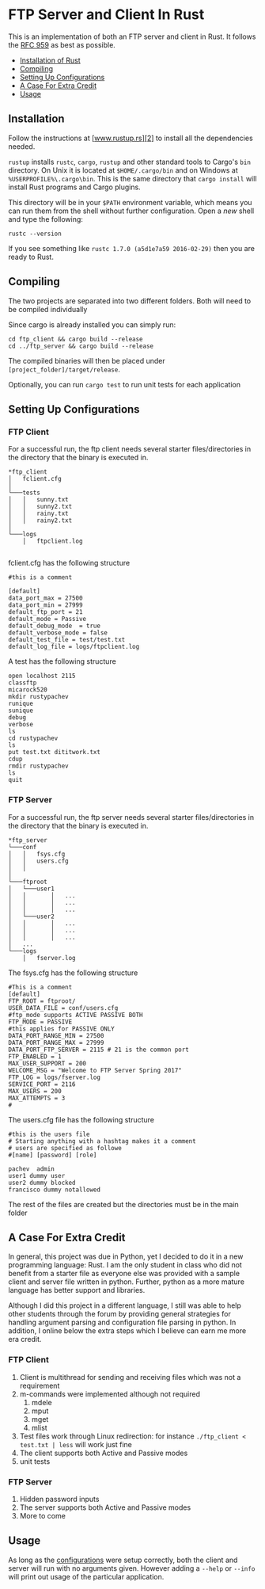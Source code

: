 # FTP Server and Client In Rust

This is an implementation of both an FTP server and client in Rust. It follows the [RFC 959][1] as best as possible.


* [Installation of Rust](#installation)
* [Compiling](#compiling)
* [Setting Up Configurations](#setting-up-configurations)
* [A Case For Extra Credit](#a-case-for-extra-credit)
* [Usage](#usage)

## Installation

Follow the instructions at [www.rustup.rs][2] to install all the dependencies needed.

`rustup` installs `rustc`, `cargo`, `rustup` and other standard tools
to Cargo's `bin` directory. On Unix it is located at
`$HOME/.cargo/bin` and on Windows at `%USERPROFILE%\.cargo\bin`. This
is the same directory that `cargo install` will install Rust programs
and Cargo plugins.

This directory will be in your `$PATH` environment variable, which
means you can run them from the shell without further
configuration. Open a *new* shell and type the following:

```
rustc --version
```

If you see something like `rustc 1.7.0 (a5d1e7a59 2016-02-29)` then
you are ready to Rust. 


## Compiling

The two projects are separated into two different folders. Both will need to be compiled individually

Since cargo is already installed you can simply run:

```
cd ftp_client && cargo build --release
cd ../ftp_server && cargo build --release
```

The compiled binaries will then be placed under  `[project_folder]/target/release`.

Optionally, you can run `cargo test` to run unit tests for each application


## Setting Up Configurations

### FTP Client

For a successful run, the ftp client needs several starter files/directories in the directory that the binary is executed in. 
```
*ftp_client
│   fclient.cfg
│
└───tests
│   │   sunny.txt
│   │   sunny2.txt
│   │   rainy.txt
│   │   rainy2.txt
│   
└───logs
    │   ftpclient.log
        
```
fclient.cfg has the following structure

```
#this is a comment

[default]
data_port_max = 27500
data_port_min = 27999
default_ftp_port = 21
default_mode = Passive 
default_debug_mode  = true
default_verbose_mode = false
default_test_file = test/test.txt
default_log_file = logs/ftpclient.log
```
A test has the following structure
  
```
open localhost 2115
classftp
micarock520
mkdir rustypachev
runique
sunique
debug
verbose
ls
cd rustypachev
ls
put test.txt dititwork.txt
cdup
rmdir rustypachev
ls
quit
```
 

### FTP Server

For a successful run, the ftp server needs several starter files/directories in the directory that the binary is executed in. 
```
*ftp_server
└───conf
│   │   fsys.cfg
│   │   users.cfg
│   │
│   
└───ftproot
│   └───user1
│   │       │   ...
│   │       │   ...
│   │       │   ...
│   └───user2
│   │       │   ...
│   │       │   ...
│   │       │   ...
│   ...
└───logs
    │   fserver.log
```

The fsys.cfg has the following structure
```
#This is a comment
[default]
FTP_ROOT = ftproot/
USER_DATA_FILE = conf/users.cfg 
#ftp_mode supports ACTIVE PASSIVE BOTH 
FTP_MODE = PASSIVE 
#this applies for PASSIVE ONLY 
DATA_PORT_RANGE_MIN = 27500
DATA_PORT_RANGE_MAX = 27999
DATA_PORT_FTP_SERVER = 2115 # 21 is the common port 
FTP_ENABLED = 1 
MAX_USER_SUPPORT = 200
WELCOME_MSG = "Welcome to FTP Server Spring 2017" 
FTP_LOG = logs/fserver.log
SERVICE_PORT = 2116
MAX_USERS = 200
MAX_ATTEMPTS = 3
#

```

The users.cfg file has the following structure

```
#this is the users file
# Starting anything with a hashtag makes it a comment
# users are specified as followe
#[name] [password] [role]

pachev  admin
user1 dummy user
user2 dummy blocked
francisco dummy notallowed
```
The rest of the files are created but the directories must be in the main folder


## A Case For Extra Credit

In general, this project was due in Python, yet I decided to do it in a new programming language: Rust. I am the only
student in class who did not benefit from a starter file as everyone else was provided with a sample client and server
file written in python. Further, python as a more mature language has better support and libraries. 

Although I did this project in a different language, I still was able to help other students through the forum by 
providing general strategies for handling argument parsing and configuration file parsing in python. In addition, I 
online below the extra steps which I believe can earn me more era credit. 

### FTP Client

1. Client is multithread for sending and receiving files which was not a requirement
2. m-commands were implemented although not required
    1. mdele
    2. mput
    3. mget
    4. mlist
3. Test files work through Linux redirection: for instance `./ftp_client < test.txt | less` will work just fine
4. The client supports both Active and Passive modes
5. unit tests

### FTP Server

1. Hidden password inputs 
2. The server supports both Active and Passive modes
3. More to come


## Usage

As long as the [configurations](setting-up-configurations) were setup correctly, both the client and server will 
run with no arguments given. However adding a `--help` or `--info` will print out usage of the particular application.


[1]: https://www.ietf.org/rfc/rfc959.txt
[2]: https://www.rustup.rs

